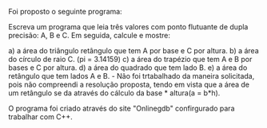 Foi proposto o seguinte programa:

Escreva um programa que leia três valores com ponto flutuante de dupla precisão: A, B e C. Em seguida, calcule e mostre:<br>
<p>a) a área do triângulo retângulo que tem A por base e C por altura.
b) a área do círculo de raio C. (pi = 3.14159)
c) a área do trapézio que tem A e B por bases e C por altura.
d) a área do quadrado que tem lado B.
e) a área do retângulo que tem lados A e B. - Não foi trtabalhado da maneira solicitada, pois não compreendi a resolução proposta, tendo em vista que a área de um retângulo se da através do cálculo da base * altura(a = b*h).
</p>
O programa foi criado através do site "Onlinegdb" confirgurado para trabalhar com C++.
